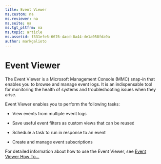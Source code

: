 ```yaml
---
title: Event Viewer
ms.custom: na
ms.reviewer: na
ms.suite: na
ms.tgt_pltfrm: na
ms.topic: article
ms.assetid: f331efe6-6676-4acd-8a44-de1a058fda9a
author: markgalioto
---
```

# Event Viewer
The Event Viewer is a Microsoft Management Console \(MMC\) snap\-in that enables you to browse and manage event logs. It is an indispensable tool for monitoring the health of systems and troubleshooting issues when they arise.  
  
Event Viewer enables you to perform the following tasks:  
  
-   View events from multiple event logs  
  
-   Save useful event filters as custom views that can be reused  
  
-   Schedule a task to run in response to an event  
  
-   Create and manage event subscriptions  
  
For detailed information about how to use the Event Viewer, see [Event Viewer How To...](http://technet.microsoft.com/library/cc749408.aspx)  
  
